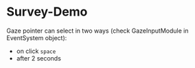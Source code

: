 # Survey-Demo

Gaze pointer can select in two ways (check GazeInputModule in EventSystem object):
- on click `space`
- after 2 seconds

